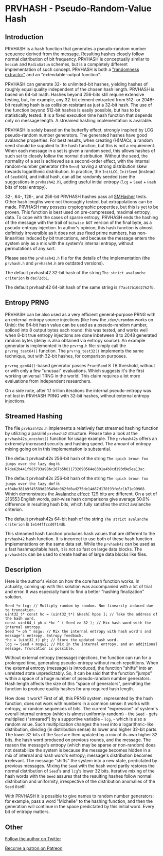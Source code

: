 # PRVHASH - Pseudo-Random-Value Hash #

## Introduction ##

PRVHASH is a hash function that generates a pseudo-random number sequence
derived from the message. Resulting hashes closely follow normal distribution
of bit frequency. PRVHASH is conceptually similar to `keccak` and `RadioGatun`
schemes, but is a completely different implementation of such concept.
PRVHASH is both a ["randomness extractor"](https://en.wikipedia.org/wiki/Randomness_extractor)
and an "extendable-output function".

PRVHASH can generate 32- to unlimited-bit hashes, yielding hashes of roughly
equal quality independent of the chosen hash length. PRVHASH is based on
64-bit math. Hashes beyond 256-bits still require extensive testing, but, for
example, any 32-bit element extracted from 512- or 2048-bit resulting hash is
as collision resistant as just a 32-bit hash. The use of the function beyond
512-bit hashes is easily possible, but has to be statistically tested. It is
a fixed execution time hash function that depends only on message length. A
streamed hashing implementation is available.

PRVHASH is solely based on the butterfly effect, strongly inspired by LCG
pseudo-random number generators. The generated hashes have good avalanche
properties. For best results, when creating (H)MACs, a random seed should be
supplied to the hash function, but this is not a requirement. When each
message in a set is given a random seed, this allows hashes of such set to
closely follow the normal distribution. Without the seed, the normality of a
set is achieved as a second-order effect, with the internal random-number
generator (the `Seed`) having a strong distribution skew towards logarithmic
distribution. In practice, the `InitLCG`, `InitSeed` (instead of `SeedXOR`),
and initial hash, can all be randomly seeded (see the suggestions in
`prvhash42.h`), adding useful initial entropy (`lcg` + `Seed` + `Hash` bits of
total entropy).

32-, 64-, 128-, and 256-bit PRVHASH hashes pass all [SMHasher](https://github.com/rurban/smhasher)
tests. Other hash lengths were not thoroughly tested, but extrapolations can
be made. PRVHASH may possess cryptographic properties, but this is yet to be
proven. This function is best used on pre-compressed, maximal entropy, data.
To cope with the cases of sparse entropy, PRVHASH ends the hashing of the
message with the trail of `bitwise NOT` version of the final byte, as a
pseudo-entropy injection. In author's opinion, this hash function is almost
definitely irreversible as it does not use fixed prime numbers, has
non-linearities induced by bit truncations, and because the message enters the
system only as a mix with the system's internal entropy, without permutations
of any sort.

Please see the `prvhash42.h` file for the details of the implementation (the
`prvhash.h` and `prvhash4.h` are outdated versions).

The default prvhash42 32-bit hash of the string `The strict avalanche
criterion` is `dac72cb1`.

The default prvhash42 64-bit hash of the same string is `f7ac47b10d2762fb`.

## Entropy PRNG ##

PRVHASH can be also used as a very efficient general-purpose PRNG with an
external entropy source injections (like how the `/dev/urandom` works on
Unix): the 64-bit hash value can be used as a pseudo-random number, spliced
into 8 output bytes each round: this was tested, and works well when 8-bit
true entropy injections are done inbetween 8 to 2048 generated random bytes
(delay is also obtained via entropy source). An example generator is
implemented in the `prvrng.h` file: simply call the `prvrng_test64()`
function. The `prvrng_test32()` implements the same technique, but with
32-bit hashes, for comparison purposes.

`prvrng_gen64()`-based generator passes `PractRand` 8 TB threshold, without or
with only a few "unusual" evaluations. Which suggests it's the first working
universal TRNG in the world. This claim requires a lot more evaluations from
independent researchers.

On a side note, after 1.1 trillion iterations the internal pseudo-entropy
was not lost in PRVHASH PRNG with 32-bit hashes, without external entropy
injections.

## Streamed Hashing ##

The file `prvhash42s.h` implements a relatively fast streamed hashing
function by utilizing a parallel `prvhash42` structure. Please take a look
at the `prvhash42s_oneshot()` function for usage example. The `prvhash42s`
offers an extremely increased security and hashing speed. The amount of
entropy mixing going on in this implementation is substantial.

The default prvhash42s 256-bit hash of the string
`The quick brown fox jumps over the lazy dog` is
`b7de62b441f983793a98bc267b5b811732090564e8301a4b8cd193d9e5ea13ac`.

The default prvhash42s 256-bit hash of the string
`The quick brown fox jumps over the lazy dof` is
`ef04be381b9f45589d20549dc062fd0ad275de14d87d170193fe6c1b71e99968`.
Which demonstrates the [Avalanche effect](https://en.wikipedia.org/wiki/Avalanche_effect):
129 bits are different. On a set of 216553 English words, pair-wise hash
comparisons give average 50.0% difference in resulting hash bits, which fully
satisfies the strict avalanche criterion.

The default prvhash42s 64-bit hash of the string `The strict avalanche
criterion` is `1e144ffccd0714db`.

This streamed hash function produces hash values that are different to the
`prvhash42` hash function. It is incorrect to use both of these hash function
implementations on the same data set. While the `prvhash42` can be used as
a fast hashmap/table hash, it is not so fast on large data blocks. The
`prvhash42s` can be used to create hashes of large data blocks like files.

## Description ##

Here is the author's vision on how the core hash function works. In actuality,
coming up with this solution was accompanied with a lot of trial and error.
It was especially hard to find a better "hashing finalization" solution.

	Seed *= lcg; // Multiply random by random. Non-linearity induced due to truncation.
	uint32_t* const hc = (uint32_t*) &Hash[ hpos ]; // Take the address of the hash word.
	const uint64_t ph = *hc ^ ( Seed >> 32 ); // Mix hash word with the internal entropy.
	Seed ^= ph ^ msgw; // Mix the internal entropy with hash word's and message's entropy. Entropy feedback.
	*hc = (uint32_t) ph; // Store the updated hash word.
	lcg += Seed + msgw2; // Mix in the internal entropy, and an additional message. Truncation is possible.

Without external entropy (message) injections, the function can run for a
prolonged time, generating pseudo-entropy without much repetitions. When the
external entropy (message) is introduced, the function "shifts" into an
unrelated state unpredictably. So, it can be said that the function "jumps"
within a space of a huge number of pseudo-random number generators. Hash
length affects the size of this "space of generators", permitting the function
to produce quality hashes for any required hash length.

How does it work? First of all, this PRNG system, represented by the hash
function, does not work with numbers in a common sense: it works with entropy,
or random sequences of bits. The current "expression" of system's overall
internal entropy (which is almost uniformly-random) - the `Seed` - gets
multiplied ("smeared") by a supportive variable - `lcg`, - which is also a
random value. Such multiplication changes the `Seed` into a logarithmic-like
distribution, dividing (in distribution sense) its lower and higher 32-bit
parts. The lower 32 bits of the `Seed` are then updated by a mix of its own
higher 32 bits, the hash word produced on previous rounds, and the message.
The reason the message's entropy (which may be sparse or non-random) does not
destabilize the system is because the message becomes hidden in a mix of
internal and hash word's entropy; message's distribution becomes irrelevant.
The message "shifts" the system into a new state, predictated by previous
messages. Mixing the `Seed` with the hash word partly restores the normal
distribution of `Seed`'s and `lcg`'s lower 32 bits. Iterative mixing of the
hash words with the `Seed` assures that the resulting hashes follow normal
distribution and uniformity, irrespective of the distribution anomalies of
the `Seed` itself.

With PRVHASH it is possible to give names to random number generators: for
example, pass a word "Michelle" to the hashing function, and then the
generation will continue in the space predictated by this initial word. Every
bit of entropy matters.

## Other ##

[Follow the author on Twitter](https://twitter.com/AlekseyVaneev)

[Become a patron on Patreon](https://patreon.com/aleksey_vaneev)
